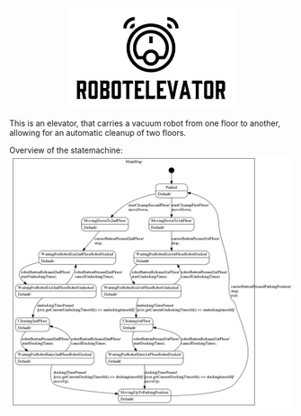<p align="center">
<img src="./logo.png" width="300">
</p>

This is an elevator, that carries a vacuum robot from one floor to another, allowing for an automatic cleanup of two floors.

Overview of the statemachine:
![Statemachine](src/statemachine/RobotelevatorStatemachine_sm.png)
